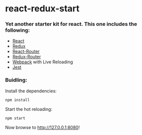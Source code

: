# react-redux-start

### Yet another starter kit for react. This one includes the following:

- [React](https://github.com/facebook/react)
- [Redux](https://github.com/rackt/redux)
- [React-Router](https://github.com/rackt/react-router)
- [Redux-Router](https://github.com/rackt/redux-router)
- [Webpack](https://github.com/webpack/webpack) with Live Reloading
- [Jest](https://github.com/facebook/jest)

### Buidling:

Install the dependencies:

`npm install`

Start the hot reloading:

`npm start`

Now browse to http://127.0.0.1:8080!


